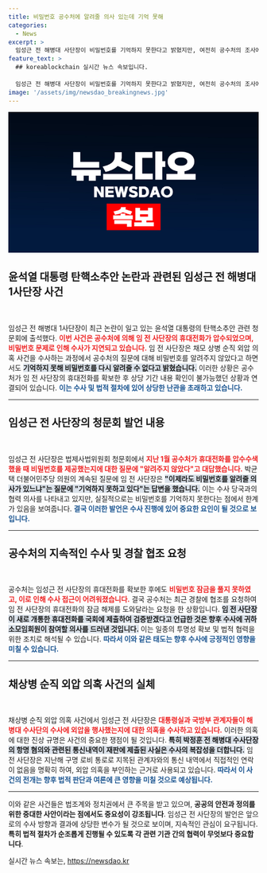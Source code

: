 ```yaml
---
title: 비밀번호 공수처에 알려줄 의사 있는데 기억 못해
categories:
  - News
excerpt: >
  임성근 전 해병대 사단장이 비밀번호를 기억하지 못한다고 밝혔지만, 여전히 공수처의 조사에 협조할 의사를 나타냈다. 채모 상병 순직 의혹 수사에서의 외압 의혹이 다시 수면 위로 떠오르고 있다. 클릭해 자세한 내용을 확인해보세요!
feature_text: >
  ## koreablockchain 실시간 뉴스 속보입니다.

  임성근 전 해병대 사단장이 비밀번호를 기억하지 못한다고 밝혔지만, 여전히 공수처의 조사에 협조할 의사를 나타냈다. 채모 상병 순직 의혹 수사에서의 외압 의혹이 다시 수면 위로 떠오르고 있다. 클릭해 자세한 내용을 확인해보세요!
image: '/assets/img/newsdao_breakingnews.jpg'
---
```


<p><img src="/assets/img/newsdao_breakingnews.jpg" alt="koreablockchain 속보" /></p>

<h2 data-ke-size="size26">윤석열 대통령 탄핵소추안 논란과 관련된 임성근 전 해병대 1사단장 사건</h2>

<p data-ke-size="size16">&nbsp;</p>

<p>임성근 전 해병대 1사단장이 최근 논란이 일고 있는 윤석열 대통령의 탄핵소추안 관련 청문회에 출석했다. <b><span style="color: #ee2323;">이번 사건은 공수처에 의해 임 전 사단장의 휴대전화가 압수되었으며, 비밀번호 문제로 인해 수사가 지연되고 있습니다.</span></b> 임 전 사단장은 채모 상병 순직 외압 의혹 사건을 수사하는 과정에서 공수처의 질문에 대해 비밀번호를 알려주지 않았다고 하면서도 <b><span style="background-color: #21538527;">기억하지 못해 비밀번호를 다시 알려줄 수 없다고 밝혔습니다.</span></b> 이러한 상황은 공수처가 임 전 사단장의 휴대전화를 확보한 후 상당 기간 내용 확인이 불가능했던 상황과 연결되어 있습니다. <b><span style="color: #1a5490;">이는 수사 및 법적 절차에 있어 상당한 난관을 초래하고 있습니다.</span></b></p>

<hr />

<h2 data-ke-size="size26">임성근 전 사단장의 청문회 발언 내용</h2>

<p data-ke-size="size16">&nbsp;</p>

<p>임성근 전 사단장은 법제사법위원회 청문회에서 <b><span style="color: #ee2323;">지난 1월 공수처가 휴대전화를 압수수색했을 때 비밀번호를 제공했는지에 대한 질문에 "알려주지 않았다"고 대답했습니다.</span></b> 박균택 더불어민주당 의원의 계속된 질문에 임 전 사단장은 <b><span style="background-color: #21538527;">"이제라도 비밀번호를 알려줄 의사가 있느냐"는 질문에 "기억하지 못하고 있다"는 답변을 했습니다.</span></b> 이는 수사 당국과의 협력 의사를 나타내고 있지만, 실질적으로는 비밀번호를 기억하지 못한다는 점에서 한계가 있음을 보여줍니다. <b><span style="color: #1a5490;">결국 이러한 발언은 수사 진행에 있어 중요한 요인이 될 것으로 보입니다.</span></b></p>

<hr />

<h2 data-ke-size="size26">공수처의 지속적인 수사 및 경찰 협조 요청</h2>

<p data-ke-size="size16">&nbsp;</p>

<p>공수처는 임성근 전 사단장의 휴대전화를 확보한 후에도 <b><span style="color: #ee2323;">비밀번호 잠금을 풀지 못하였고, 이로 인해 수사 접근이 어려워졌습니다.</span></b> 결국 공수처는 최근 경찰에 협조를 요청하여 임 전 사단장의 휴대전화의 잠금 해제를 도와달라는 요청을 한 상황입니다. <b><span style="background-color: #21538527;">임 전 사단장이 새로 개통한 휴대전화를 국회에 제출하여 검증받겠다고 언급한 것은 향후 수사에 귀하 소모임회원이 참여할 의사를 드러낸 것입니다.</span></b> 이는 일종의 투명성 확보 및 법적 협력을 위한 조치로 해석될 수 있습니다. <b><span style="color: #1a5490;">따라서 이와 같은 태도는 향후 수사에 긍정적인 영향을 미칠 수 있습니다.</span></b></p>

<hr />

<h2 data-ke-size="size26">채상병 순직 외압 의혹 사건의 실체</h2>

<p data-ke-size="size16">&nbsp;</p>

<p>채상병 순직 외압 의혹 사건에서 임성근 전 사단장은 <b><span style="color: #ee2323;">대통령실과 국방부 관계자들이 해병대 수사단의 수사에 외압을 행사했는지에 대한 의혹을 수사하고 있습니다.</span></b> 이러한 의혹에 대한 진상 규명은 사건의 중요한 쟁점이 될 것입니다. <b><span style="background-color: #21538527;">특히 박정훈 전 해병대 수사단장의 항명 혐의와 관련된 통신내역이 재판에 제출된 사실은 수사의 복잡성을 더합니다.</span></b> 임 전 사단장은 지난해 구명 로비 통로로 지목된 관계자와의 통신 내역에서 직접적인 연락이 없음을 명확히 하여, 외압 의혹을 부인하는 근거로 사용되고 있습니다. <b><span style="color: #1a5490;">따라서 이 사건의 전개는 향후 법적 판단과 여론에 큰 영향을 미칠 것으로 예상됩니다.</span></b></p>

<hr />

<p>이와 같은 사건들은 법조계와 정치권에서 큰 주목을 받고 있으며, <b>공공의 안전과 정의를 위한 중대한 사안이라는 점에서도 중요성이 강조됩니다</b>. 임성근 전 사단장의 발언은 앞으로의 수사 방향과 결과에 상당한 변수가 될 것으로 보이며, 지속적인 관심이 요구됩니다. <b>특히 법적 절차가 순조롭게 진행될 수 있도록 각 관련 기관 간의 협력이 무엇보다 중요합니다</b>.</p>
실시간 뉴스 속보는, <a href="https://newsdao.kr" rel="dofollow">https://newsdao.kr</a>


